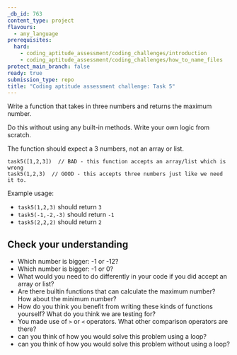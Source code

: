 ```yaml
---
_db_id: 763
content_type: project
flavours:
  - any_language
prerequisites:
  hard:
    - coding_aptitude_assessment/coding_challenges/introduction
    - coding_aptitude_assessment/coding_challenges/how_to_name_files
protect_main_branch: false
ready: true
submission_type: repo
title: "Coding aptitude assessment challenge: Task 5"
---
```


Write a function that takes in three numbers and returns the maximum number.

Do this without using any built-in methods. Write your own logic from scratch.

The function should expect a 3 numbers, not an array or list.

```
task5([1,2,3])  // BAD - this function accepts an array/list which is wrong
task5(1,2,3)  // GOOD - this accepts three numbers just like we need it to.
```

Example usage:

- `task5(1,2,3)` should return `3`
- `task5(-1,-2,-3)` should return `-1`
- `task5(2,2,2)` should return `2`

## Check your understanding

- Which number is bigger: -1 or -12?
- Which number is bigger: -1 or 0?
- What would you need to do differently in your code if you did accept an array or list?
- Are there builtin functions that can calculate the maximum number? How about the minimum number?
- How do you think you benefit from writing these kinds of functions yourself? What do you think we are testing for?
- You made use of `>` or `<` operators. What other comparison operators are there?
- can you think of how you would solve this problem using a loop?
- can you think of how you would solve this problem without using a loop?
